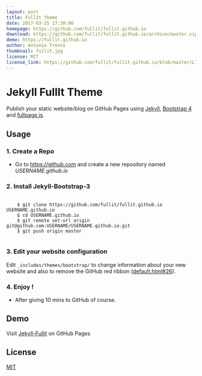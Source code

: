 ```yaml
---
layout: post
title: FullIt theme
date: 2017-03-25 17:30:00
homepage: https://github.com/fullit/fullit.github.io
download: https://github.com/fullit/fullit.github.io/archive/master.zip
demo: https://fullit.github.io
author: Antonio Trento
thumbnail: fullit.jpg
license: MIT
license_link: https://github.com/fullit/fullit.github.io/blob/master/LICENSE.txt
---
```


Jekyll FullIt Theme 
======================

Publish your static website/blog on GitHub Pages using [Jekyll](https://jekyllrb.com/), [Bootstrap 4](https://github.com/twbs/bootstrap/tree/v4-dev) and [fullpage.js](https://github.com/alvarotrigo/fullPage.js/).

## Usage

### 1. Create a Repo
- Go to <https://github.com> and create a new repository named *USERNAME.github.io*  

### 2. Install Jekyll-Bootstrap-3  
<pre>
  <code>
    $ git clone https://github.com/fullit/fullit.github.io USERNAME.github.io
    $ cd USERNAME.github.io
    $ git remote set-url origin git@github.com:USERNAME/USERNAME.github.io.git
    $ git push origin master  
  </code>
</pre> 

### 3. Edit your website configuration

Edit `_includes/themes/bootstrap/` to change information about your new website and also to remove the GitHub red ribbon ([default.html#26](https://fulliit.github.io)).

### 4. Enjoy !
- After giving 10 mins to GitHub of course.  

## Demo

Visit [Jekyll-Fullit](https://fullit.github.io) on GitHub Pages


## License

[MIT](http://opensource.org/licenses/MIT)
